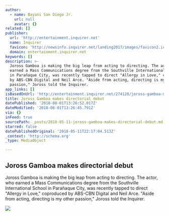 ```yaml
---
author:
  - name: Bayani San Diego Jr.
    url: null
    avatar: {}
related: []
publisher:
  url: 'http://entertainment.inquirer.net'
  name: Inquirer
  favicon: 'http://newsinfo.inquirer.net/landing2017/images/favicon2.ico'
  domain: entertainment.inquirer.net
keywords: []
description: >-
  Joross Gamboa is making the big leap from acting to directing. The actor, who
  earned a Mass Communications degree from the Southville International School
  in Parañaque City, was recently tapped to direct "Allergy in Love," coproduced
  by ABS-CBN Digital and Neil Arce. "Aside from acting, directing is my other
  passion," Joross told the Inquirer.
app_links: []
isBasedOnUrl: 'http://entertainment.inquirer.net/274128/joross-gamboa-makes-directorial-debut'
title: Joross Gamboa makes directorial debut
datePublished: '2018-08-01T13:26:52.017Z'
dateModified: '2018-08-01T13:26:45.791Z'
via: {}
inFeed: true
sourcePath: _posts/2018-05-11-joross-gamboa-makes-directorial-debut.md
starred: false
datePublishedOriginal: '2018-05-11T22:17:04.513Z'
_context: 'http://schema.org'
_type: MediaObject

---
```

<article style=""><h1>Joross Gamboa makes directorial debut</h1><p>Joross Gamboa is making the big leap from acting to directing. The actor, who earned a Mass Communications degree from the Southville International School in Parañaque City, was recently tapped to direct "Allergy in Love," coproduced by ABS-CBN Digital and Neil Arce. "Aside from acting, directing is my other passion," Joross told the Inquirer.</p><img src="http://entertainment.inquirer.net/wp-content/blogs.dir/6/files/2018/05/t0512joross-1-e1526029906257-600x470.jpg" /></article>